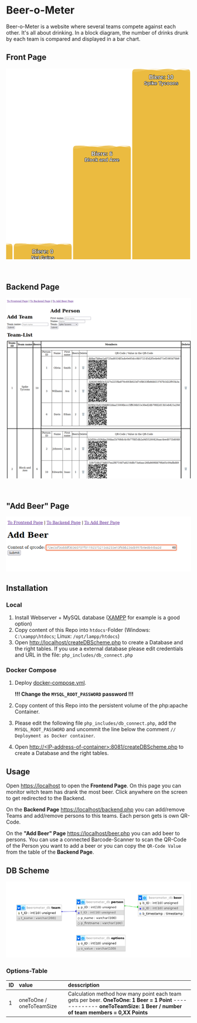 # Beer-o-Meter

Beer-o-Meter is a website where several teams compete against each other. It's all about drinking. In a block diagram, the number of drinks drunk by each team is compared and displayed in a bar chart.

## Front Page

![Main-Page-Screenshot](README-images/image.png)

<br>

## Backend Page

![Backend-Page-Screenshot](<README-images/image(1).png>)

<br>

## "Add Beer" Page

![Add-Beer-Page-Screenshot](<README-images/image(2).png>)

## Installation

### Local

1. Install Webserver + MySQL database ([XAMPP](https://www.apachefriends.org/download.html) for example is a good option)
2. Copy content of this Repo into `htdocs`-Folder (Windows: `C:\xampp\htdocs`; Linux: `/opt/lampp/htdocs`)
3. Open [http://localhost/createDBScheme.php](http://localhost/createDBScheme.php) to create a Database and the right tables.
   If you use a external database please edit credentials and URL in the file: `php_includes/db_connect.php`

### Docker Compose

1. Deploy [docker-compose.yml](docker-compose.yml).

   **!!! Change the `MYSQL_ROOT_PASSWORD` password !!!**

2. Copy content of this Repo into the persistent volume of the php:apache Container.
3. Please edit the following file `php_includes/db_connect.php`, add the `MYSQL_ROOT_PASSWORD` and uncommit the line below the comment
   `// Deployment as Docker container`.
4. Open [http://\<IP-address-of-container\>:8081/createDBScheme.php](http://IP-address-of-container:8081/createDBScheme.php) to create a Database and the right tables.

## Usage

Open [https://localhost](https://localhost) to open the **Frontend Page**. On this page you can monitor witch team has drank the most beer. Click anywhere on the screen to get redirected to the Backend.

On the **Backend Page** [https://localhost/backend.php](https://localhost/backend.php) you can add/remove Teams and add/remove persons to this teams. Each person gets is own QR-Code.

On the **"Add Beer" Page** [https://localhost/beer.php](https://localhost/beer.php) you can add beer to persons. You can use a connected Barcode-Scanner to scan the QR-Code of the Person you want to add a beer or you can copy the `QR-Code Value` from the table of the **Backend Page**.

## DB Scheme

![Database-Scheme-Screenshot](<README-images/image(3).png>)

### Options-Table

| ID  | value                    | desscription                                                                                                                                |
| :-- | :----------------------- | :------------------------------------------------------------------------------------------------------------------------------------------ |
| 1   | oneToOne / oneToTeamSize | Calculation method how many point each team gets per beer. **OneToOne: 1 Beer = 1 Point** ------------- **oneToTeamSize: 1 Beer / number of team members = 0,XX Points** |
